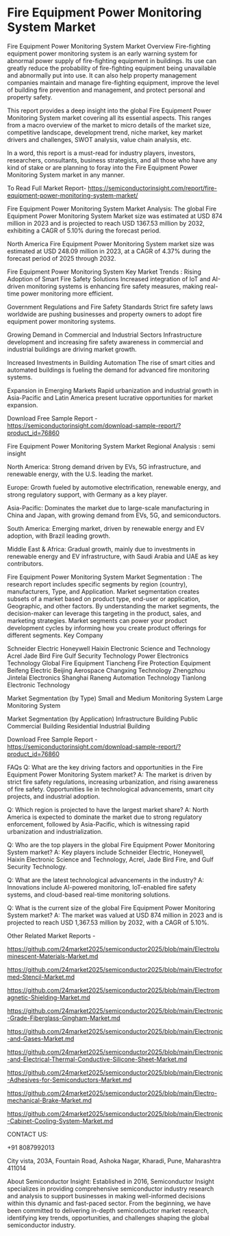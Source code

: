 <h1>Fire Equipment Power Monitoring System Market</h1>
Fire Equipment Power Monitoring System Market Overview
Fire-fighting equipment power monitoring system is an early warning system for abnormal power supply of fire-fighting equipment in buildings. Its use can greatly reduce the probability of fire-fighting equipment being unavailable and abnormally put into use. It can also help property management companies maintain and manage fire-fighting equipment, improve the level of building fire prevention and management, and protect personal and property safety.

This report provides a deep insight into the global Fire Equipment Power Monitoring System market covering all its essential aspects. This ranges from a macro overview of the market to micro details of the market size, competitive landscape, development trend, niche market, key market drivers and challenges, SWOT analysis, value chain analysis, etc.

In a word, this report is a must-read for industry players, investors, researchers, consultants, business strategists, and all those who have any kind of stake or are planning to foray into the Fire Equipment Power Monitoring System market in any manner.

To Read Full Market Report-
https://semiconductorinsight.com/report/fire-equipment-power-monitoring-system-market/

Fire Equipment Power Monitoring System Market Analysis:
The global Fire Equipment Power Monitoring System Market size was estimated at USD 874 million in 2023 and is projected to reach USD 1367.53 million by 2032, exhibiting a CAGR of 5.10% during the forecast period.

North America Fire Equipment Power Monitoring System market size was estimated at USD 248.09 million in 2023, at a CAGR of 4.37% during the forecast period of 2025 through 2032.

Fire Equipment Power Monitoring System Key Market Trends :
Rising Adoption of Smart Fire Safety Solutions
Increased integration of IoT and AI-driven monitoring systems is enhancing fire safety measures, making real-time power monitoring more efficient.

Government Regulations and Fire Safety Standards
Strict fire safety laws worldwide are pushing businesses and property owners to adopt fire equipment power monitoring systems.

Growing Demand in Commercial and Industrial Sectors
Infrastructure development and increasing fire safety awareness in commercial and industrial buildings are driving market growth.

Increased Investments in Building Automation
The rise of smart cities and automated buildings is fueling the demand for advanced fire monitoring systems.

Expansion in Emerging Markets
Rapid urbanization and industrial growth in Asia-Pacific and Latin America present lucrative opportunities for market expansion.

Download Free Sample Report -
https://semiconductorinsight.com/download-sample-report/?product_id=76860

Fire Equipment Power Monitoring System Market Regional Analysis :
semi insight

North America:
Strong demand driven by EVs, 5G infrastructure, and renewable energy, with the U.S. leading the market.

Europe:
Growth fueled by automotive electrification, renewable energy, and strong regulatory support, with Germany as a key player.

Asia-Pacific:
Dominates the market due to large-scale manufacturing in China and Japan, with growing demand from EVs, 5G, and semiconductors.

South America:
Emerging market, driven by renewable energy and EV adoption, with Brazil leading growth.

Middle East & Africa:
Gradual growth, mainly due to investments in renewable energy and EV infrastructure, with Saudi Arabia and UAE as key contributors.

Fire Equipment Power Monitoring System Market Segmentation :
The research report includes specific segments by region (country), manufacturers, Type, and Application. Market segmentation creates subsets of a market based on product type, end-user or application, Geographic, and other factors. By understanding the market segments, the decision-maker can leverage this targeting in the product, sales, and marketing strategies. Market segments can power your product development cycles by informing how you create product offerings for different segments.
Key Company

Schneider Electric
Honeywell
Haixin Electronic Science and Technology
Acrel
Jade Bird Fire
Gulf Security Technology
Power Electronics Technology
Global Fire Equipment
Tiancheng Fire Protection Equipment
Beifeng Electric
Beijing Aerospace Changxing Technology
Zhengzhou Jintelai Electronics
Shanghai Raneng Automation Technology
Tianlong Electronic Technology

Market Segmentation (by Type)
Small and Medium Monitoring System
Large Monitoring System

Market Segmentation (by Application)
Infrastructure Building
Public Commercial Building
Residential
Industrial Building

Download Free Sample Report -
https://semiconductorinsight.com/download-sample-report/?product_id=76860

FAQs
Q: What are the key driving factors and opportunities in the Fire Equipment Power Monitoring System market?
A: The market is driven by strict fire safety regulations, increasing urbanization, and rising awareness of fire safety. Opportunities lie in technological advancements, smart city projects, and industrial adoption.

Q: Which region is projected to have the largest market share?
A: North America is expected to dominate the market due to strong regulatory enforcement, followed by Asia-Pacific, which is witnessing rapid urbanization and industrialization.

Q: Who are the top players in the global Fire Equipment Power Monitoring System market?
A: Key players include Schneider Electric, Honeywell, Haixin Electronic Science and Technology, Acrel, Jade Bird Fire, and Gulf Security Technology.

Q: What are the latest technological advancements in the industry?
A: Innovations include AI-powered monitoring, IoT-enabled fire safety systems, and cloud-based real-time monitoring solutions.

Q: What is the current size of the global Fire Equipment Power Monitoring System market?
A: The market was valued at USD 874 million in 2023 and is projected to reach USD 1,367.53 million by 2032, with a CAGR of 5.10%.

Other Related Market Reports -

https://github.com/24market2025/semiconductor2025/blob/main/Electroluminescent-Materials-Market.md

https://github.com/24market2025/semiconductor2025/blob/main/Electroformed-Stencil-Market.md

https://github.com/24market2025/semiconductor2025/blob/main/Electromagnetic-Shielding-Market.md

https://github.com/24market2025/semiconductor2025/blob/main/Electronic-Grade-Fiberglass-Gingham-Market.md

https://github.com/24market2025/semiconductor2025/blob/main/Electronic-and-Gases-Market.md

https://github.com/24market2025/semiconductor2025/blob/main/Electronic-and-Electrical-Thermal-Conductive-Silicone-Sheet-Market.md

https://github.com/24market2025/semiconductor2025/blob/main/Electronic-Adhesives-for-Semiconductors-Market.md

https://github.com/24market2025/semiconductor2025/blob/main/Electro-mechanical-Brake-Market.md

https://github.com/24market2025/semiconductor2025/blob/main/Electronic-Cabinet-Cooling-System-Market.md

CONTACT US:

+91 8087992013

City vista, 203A, Fountain Road, Ashoka Nagar, Kharadi, Pune, Maharashtra 411014

About Semiconductor Insight:
Established in 2016, Semiconductor Insight specializes in providing comprehensive semiconductor industry research and analysis to support businesses in making well-informed decisions within this dynamic and fast-paced sector. From the beginning, we have been committed to delivering in-depth semiconductor market research, identifying key trends, opportunities, and challenges shaping the global semiconductor industry.
